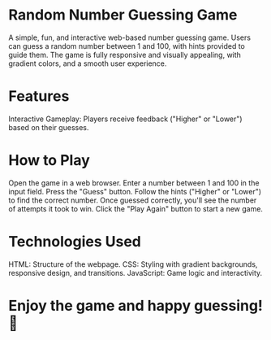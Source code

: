 # Random Number Guessing Game

A simple, fun, and interactive web-based number guessing game. Users can guess a random number between 1 and 100, with hints provided to guide them. The game is fully responsive and visually appealing, with gradient colors, and a smooth user experience.

# Features

Interactive Gameplay: Players receive feedback ("Higher" or "Lower") based on their guesses.

# How to Play

Open the game in a web browser.
Enter a number between 1 and 100 in the input field.
Press the "Guess" button.
Follow the hints ("Higher" or "Lower") to find the correct number.
Once guessed correctly, you'll see the number of attempts it took to win.
Click the "Play Again" button to start a new game.

# Technologies Used

HTML: Structure of the webpage.
CSS: Styling with gradient backgrounds, responsive design, and transitions.
JavaScript: Game logic and interactivity.

# Enjoy the game and happy guessing! 🎉
